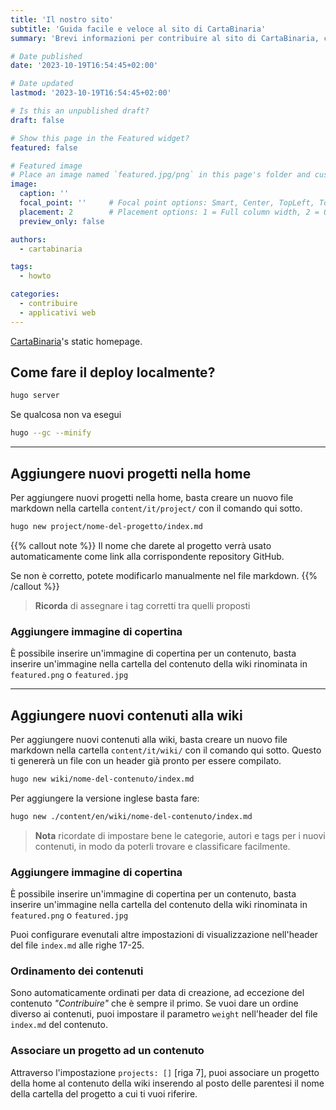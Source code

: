 ```yaml
---
title: 'Il nostro sito'
subtitle: 'Guida facile e veloce al sito di CartaBinaria'
summary: 'Brevi informazioni per contribuire al sito di CartaBinaria, come fare il deploy localmente e come aggiungere nuovi contenuti.'

# Date published
date: '2023-10-19T16:54:45+02:00'

# Date updated
lastmod: '2023-10-19T16:54:45+02:00'

# Is this an unpublished draft?
draft: false

# Show this page in the Featured widget?
featured: false

# Featured image
# Place an image named `featured.jpg/png` in this page's folder and customize its options here.
image:
  caption: ''
  focal_point: ''     # Focal point options: Smart, Center, TopLeft, Top, TopRight, Left, Right, BottomLeft, Bottom, BottomRight
  placement: 2        # Placement options: 1 = Full column width, 2 = Out-set, 3 = Screen-width
  preview_only: false

authors:
  - cartabinaria

tags:
  - howto

categories:
  - contribuire
  - applicativi web
---
```

[CartaBinaria](https://github.com/cartabinaria)'s static homepage.

## Come fare il deploy localmente?
```bash
hugo server
```

Se qualcosa non va esegui
```bash
hugo --gc --minify
```	
----
## Aggiungere nuovi progetti nella home
Per aggiungere nuovi progetti nella home, basta creare un nuovo file markdown nella cartella `content/it/project/` con il comando qui sotto.
```bash
hugo new project/nome-del-progetto/index.md
```

{{% callout note %}}
Il nome che darete al progetto verrà usato automaticamente come link alla corrispondente repository GitHub.

Se non è corretto, potete modificarlo manualmente nel file markdown.
{{% /callout %}}

> **Ricorda** di assegnare i tag corretti tra quelli proposti

### Aggiungere immagine di copertina
È possibile inserire un'immagine di copertina per un contenuto, basta inserire un'immagine nella cartella del contenuto della wiki rinominata in `featured.png` o `featured.jpg`

----
## Aggiungere nuovi contenuti alla wiki
Per aggiungere nuovi contenuti alla wiki, basta creare un nuovo file markdown nella cartella `content/it/wiki/` con il comando qui sotto.
Questo ti genererà un file con un header già pronto per essere compilato.
```bash
hugo new wiki/nome-del-contenuto/index.md
```

Per aggiungere la versione inglese basta fare:
```bash	
hugo new ./content/en/wiki/nome-del-contenuto/index.md
```

> **Nota** ricordate di impostare bene le categorie, autori e tags per i nuovi contenuti, in modo da poterli trovare e classificare facilmente.

### Aggiungere immagine di copertina
È possibile inserire un'immagine di copertina per un contenuto, basta inserire un'immagine nella cartella del contenuto della wiki rinominata in `featured.png` o `featured.jpg`

Puoi configurare evenutali altre impostazioni di visualizzazione nell'header del file `index.md` alle righe 17-25.

### Ordinamento dei contenuti
Sono automaticamente ordinati per data di creazione, ad eccezione del contenuto _"Contribuire"_ che è sempre il primo.
Se vuoi dare un ordine diverso ai contenuti, puoi impostare il parametro `weight` nell'header del file `index.md` del contenuto.

### Associare un progetto ad un contenuto
Attraverso l'impostazione `projects: []` [riga 7], puoi associare un progetto della home al contenuto della wiki inserendo al posto delle parentesi il nome della cartella del progetto a cui ti vuoi riferire.
